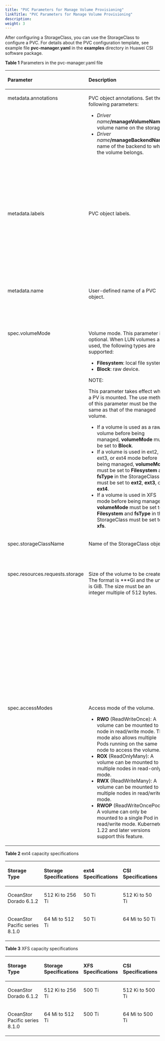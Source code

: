 ```yaml
---
title: "PVC Parameters for Manage Volume Provisioning"
linkTitle: "PVC Parameters for Manage Volume Provisioning"
description: 
weight: 3
---
```


After configuring a StorageClass, you can use the StorageClass to configure a PVC. For details about the PVC configuration template, see example file  **pvc-manager.yaml**  in the  **examples**  directory in Huawei CSI software package.

**Table  1**  Parameters in the pvc-manager.yaml file

<a name="en-us_topic_0150885187_table195731435604"></a>
<table><thead align="left"><tr id="en-us_topic_0150885187_row35732351904"><th class="cellrowborder" valign="top" width="15%" id="mcps1.2.6.1.1"><p id="en-us_topic_0150885187_p1257333517017"><a name="en-us_topic_0150885187_p1257333517017"></a><a name="en-us_topic_0150885187_p1257333517017"></a>Parameter</p>
</th>
<th class="cellrowborder" valign="top" width="25%" id="mcps1.2.6.1.2"><p id="en-us_topic_0150885187_p1457323512015"><a name="en-us_topic_0150885187_p1457323512015"></a><a name="en-us_topic_0150885187_p1457323512015"></a>Description</p>
</th>
<th class="cellrowborder" valign="top" width="15%" id="mcps1.2.6.1.3"><p id="p19360047916"><a name="p19360047916"></a><a name="p19360047916"></a>Mandatory</p>
</th>
<th class="cellrowborder" valign="top" width="14.000000000000002%" id="mcps1.2.6.1.4"><p id="p9506371793"><a name="p9506371793"></a><a name="p9506371793"></a>Default Value</p>
</th>
<th class="cellrowborder" valign="top" width="31%" id="mcps1.2.6.1.5"><p id="en-us_topic_0150885187_p85734352017"><a name="en-us_topic_0150885187_p85734352017"></a><a name="en-us_topic_0150885187_p85734352017"></a>Remarks</p>
</th>
</tr>
</thead>
<tbody><tr id="row969014592044"><td class="cellrowborder" valign="top" width="15%" headers="mcps1.2.6.1.1 "><p id="p2690115912418"><a name="p2690115912418"></a><a name="p2690115912418"></a>metadata.annotations</p>
</td>
<td class="cellrowborder" valign="top" width="25%" headers="mcps1.2.6.1.2 "><p id="p196189175512"><a name="p196189175512"></a><a name="p196189175512"></a>PVC object annotations. Set the following parameters:</p>
<a name="ul411121811565"></a><a name="ul411121811565"></a><ul id="ul411121811565"><li><em id="i16524101175216"><a name="i16524101175216"></a><a name="i16524101175216"></a>Driver name</em><strong id="b639125865111"><a name="b639125865111"></a><a name="b639125865111"></a>/manageVolumeName</strong>: volume name on the storage.</li><li><em id="i8140827145213"><a name="i8140827145213"></a><a name="i8140827145213"></a>Driver name</em><strong id="b4202142255215"><a name="b4202142255215"></a><a name="b4202142255215"></a>/manageBackendName</strong>: name of the backend to which the volume belongs.</li></ul>
</td>
<td class="cellrowborder" valign="top" width="15%" headers="mcps1.2.6.1.3 "><p id="p15360547910"><a name="p15360547910"></a><a name="p15360547910"></a>Yes</p>
</td>
<td class="cellrowborder" valign="top" width="14.000000000000002%" headers="mcps1.2.6.1.4 "><p id="p8502191171218"><a name="p8502191171218"></a><a name="p8502191171218"></a>csi.huawei.com/manageVolumeName: *    csi.huawei.com/manageBackendName: *</p>
</td>
<td class="cellrowborder" valign="top" width="31%" headers="mcps1.2.6.1.5 "><a name="ul44235513567"></a><a name="ul44235513567"></a><ul id="ul44235513567"><li>For details about how to obtain <em id="i1022933811207"><a name="i1022933811207"></a><a name="i1022933811207"></a>Driver name</em>, see <a href="/css-docs/docs/installation-and-deployment/installing-huawei-csi/installing-huawei-csi-using-helm/parameters-in-the-values-yaml-file-of-helm#table188162213437">Table 4</a>.</li><li><em id="i799016017533"><a name="i799016017533"></a><a name="i799016017533"></a>Driver name</em><strong id="b416055065219"><a name="b416055065219"></a><a name="b416055065219"></a>/manageVolumeName</strong>: name of an existing volume on the storage. Only English characters are supported.</li><li><em id="i1845622011537"><a name="i1845622011537"></a><a name="i1845622011537"></a>Driver name</em><strong id="b1795814159531"><a name="b1795814159531"></a><a name="b1795814159531"></a>/manageBackendName</strong>: name of the storage backend in CSI.</li></ul>
<p id="p176901459748"><a name="p176901459748"></a><a name="p176901459748"></a>You can run the <strong id="b128931112571"><a name="b128931112571"></a><a name="b128931112571"></a>oceanctl get backend -n huawei-csi</strong> command to obtain the backend name.</p>
</td>
</tr>
<tr id="row13644161649"><td class="cellrowborder" valign="top" width="15%" headers="mcps1.2.6.1.1 "><p id="p7644961942"><a name="p7644961942"></a><a name="p7644961942"></a>metadata.labels</p>
</td>
<td class="cellrowborder" valign="top" width="25%" headers="mcps1.2.6.1.2 "><p id="p364436542"><a name="p364436542"></a><a name="p364436542"></a>PVC object labels.</p>
</td>
<td class="cellrowborder" valign="top" width="15%" headers="mcps1.2.6.1.3 "><p id="p3360941498"><a name="p3360941498"></a><a name="p3360941498"></a>No</p>
</td>
<td class="cellrowborder" valign="top" width="14.000000000000002%" headers="mcps1.2.6.1.4 "><p id="p10506117498"><a name="p10506117498"></a><a name="p10506117498"></a>-</p>
</td>
<td class="cellrowborder" valign="top" width="31%" headers="mcps1.2.6.1.5 "><p id="p168401138144212"><a name="p168401138144212"></a><a name="p168401138144212"></a>Format: <strong id="b3174194985317"><a name="b3174194985317"></a><a name="b3174194985317"></a>provisioner: </strong><em id="i1052635375316"><a name="i1052635375316"></a><a name="i1052635375316"></a>Driver name specified during installation</em></p>
<p id="p1067565015410"><a name="p1067565015410"></a><a name="p1067565015410"></a>Example: <strong id="b332927135419"><a name="b332927135419"></a><a name="b332927135419"></a>provisioner: csi.huawei.com</strong></p>
<p id="p19806312144118"><a name="p19806312144118"></a><a name="p19806312144118"></a>This parameter takes effect when a PVC is created. It is used to listen to PVC resources and obtain information about <strong id="b592498145411"><a name="b592498145411"></a><a name="b592498145411"></a>metadata.annotations</strong>.</p>
</td>
</tr>
<tr id="en-us_topic_0150885187_row5573635907"><td class="cellrowborder" valign="top" width="15%" headers="mcps1.2.6.1.1 "><p id="en-us_topic_0150885187_p3573335305"><a name="en-us_topic_0150885187_p3573335305"></a><a name="en-us_topic_0150885187_p3573335305"></a>metadata.name</p>
</td>
<td class="cellrowborder" valign="top" width="25%" headers="mcps1.2.6.1.2 "><p id="en-us_topic_0150885187_p205736355017"><a name="en-us_topic_0150885187_p205736355017"></a><a name="en-us_topic_0150885187_p205736355017"></a>User-defined name of a PVC object.</p>
</td>
<td class="cellrowborder" valign="top" width="15%" headers="mcps1.2.6.1.3 "><p id="p1736019415915"><a name="p1736019415915"></a><a name="p1736019415915"></a>Yes</p>
</td>
<td class="cellrowborder" valign="top" width="14.000000000000002%" headers="mcps1.2.6.1.4 "><p id="p1506677916"><a name="p1506677916"></a><a name="p1506677916"></a>-</p>
</td>
<td class="cellrowborder" valign="top" width="31%" headers="mcps1.2.6.1.5 "><p id="p20875193814315"><a name="p20875193814315"></a><a name="p20875193814315"></a>Take Kubernetes v1.22.1 as an example. The value can contain digits, lowercase letters, hyphens (-), and periods (.), and must start and end with a letter or digit.</p>
</td>
</tr>
<tr id="en-us_topic_0150885187_row696316316238"><td class="cellrowborder" valign="top" width="15%" headers="mcps1.2.6.1.1 "><p id="en-us_topic_0150885187_p1896393118231"><a name="en-us_topic_0150885187_p1896393118231"></a><a name="en-us_topic_0150885187_p1896393118231"></a>spec.volumeMode</p>
</td>
<td class="cellrowborder" valign="top" width="25%" headers="mcps1.2.6.1.2 "><p id="p1610614478451"><a name="p1610614478451"></a><a name="p1610614478451"></a>Volume mode. This parameter is optional. When LUN volumes are used, the following types are supported:</p>
<a name="ul823916101324"></a><a name="ul823916101324"></a><ul id="ul823916101324"><li><strong id="b899015017514"><a name="b899015017514"></a><a name="b899015017514"></a>Filesystem</strong>: local file system.</li><li><strong id="b14568105754"><a name="b14568105754"></a><a name="b14568105754"></a>Block</strong>: raw device.</li></ul>
<div class="note" id="note186041413175913"><a name="note186041413175913"></a><a name="note186041413175913"></a><span class="notetitle"> NOTE: </span><div class="notebody"><p id="p156042013105912"><a name="p156042013105912"></a><a name="p156042013105912"></a>This parameter takes effect when a PV is mounted. The use method of this parameter must be the same as that of the managed volume.</p>
<a name="ul10185528135916"></a><a name="ul10185528135916"></a><ul id="ul10185528135916"><li>If a volume is used as a raw volume before being managed, <strong id="b083117492061"><a name="b083117492061"></a><a name="b083117492061"></a>volumeMode</strong> must be set to <strong id="b1299511501666"><a name="b1299511501666"></a><a name="b1299511501666"></a>Block</strong>.</li><li>If a volume is used in ext2, ext3, or ext4 mode before being managed, <strong id="b144846311720"><a name="b144846311720"></a><a name="b144846311720"></a>volumeMode</strong> must be set to <strong id="b18438165674"><a name="b18438165674"></a><a name="b18438165674"></a>Filesystem</strong> and <strong id="b1687191020713"><a name="b1687191020713"></a><a name="b1687191020713"></a>fsType</strong> in the StorageClass must be set to <strong id="b16268213978"><a name="b16268213978"></a><a name="b16268213978"></a>ext2</strong>, <strong id="b1754251419713"><a name="b1754251419713"></a><a name="b1754251419713"></a>ext3</strong>, or <strong id="b1865616151174"><a name="b1865616151174"></a><a name="b1865616151174"></a>ext4</strong>.</li><li>If a volume is used in XFS mode before being managed, <strong id="b1249719171275"><a name="b1249719171275"></a><a name="b1249719171275"></a>volumeMode</strong> must be set to <strong id="b1549818171871"><a name="b1549818171871"></a><a name="b1549818171871"></a>Filesystem</strong> and <strong id="b154998177720"><a name="b154998177720"></a><a name="b154998177720"></a>fsType</strong> in the StorageClass must be set to <strong id="b550016177718"><a name="b550016177718"></a><a name="b550016177718"></a>xfs</strong>.</li></ul>
</div></div>
</td>
<td class="cellrowborder" valign="top" width="15%" headers="mcps1.2.6.1.3 "><p id="p153606414917"><a name="p153606414917"></a><a name="p153606414917"></a>No</p>
</td>
<td class="cellrowborder" valign="top" width="14.000000000000002%" headers="mcps1.2.6.1.4 "><p id="p55061271915"><a name="p55061271915"></a><a name="p55061271915"></a>Filesystem</p>
</td>
<td class="cellrowborder" valign="top" width="31%" headers="mcps1.2.6.1.5 "><p id="p62045214421"><a name="p62045214421"></a><a name="p62045214421"></a>This parameter takes effect when a PV is mounted.</p>
<a name="ul1518211174214"></a><a name="ul1518211174214"></a><ul id="ul1518211174214"><li><strong id="b56361018254"><a name="b56361018254"></a><a name="b56361018254"></a>Filesystem</strong> indicates that a container accesses a PV using a local file system. The local file system type is specified by the <strong id="b127897508512"><a name="b127897508512"></a><a name="b127897508512"></a>fsType</strong> field in the specified StorageClass.</li><li><strong id="b131506591954"><a name="b131506591954"></a><a name="b131506591954"></a>Block</strong> indicates that a PV is accessed in raw volume mode.</li></ul>
</td>
</tr>
<tr id="en-us_topic_0150885187_row25733352019"><td class="cellrowborder" valign="top" width="15%" headers="mcps1.2.6.1.1 "><p id="en-us_topic_0150885187_p357320351304"><a name="en-us_topic_0150885187_p357320351304"></a><a name="en-us_topic_0150885187_p357320351304"></a>spec.storageClassName</p>
</td>
<td class="cellrowborder" valign="top" width="25%" headers="mcps1.2.6.1.2 "><p id="en-us_topic_0150885187_p135732351909"><a name="en-us_topic_0150885187_p135732351909"></a><a name="en-us_topic_0150885187_p135732351909"></a>Name of the StorageClass object.</p>
</td>
<td class="cellrowborder" valign="top" width="15%" headers="mcps1.2.6.1.3 "><p id="p1736015413918"><a name="p1736015413918"></a><a name="p1736015413918"></a>Yes</p>
</td>
<td class="cellrowborder" valign="top" width="14.000000000000002%" headers="mcps1.2.6.1.4 "><p id="p195061171092"><a name="p195061171092"></a><a name="p195061171092"></a>-</p>
</td>
<td class="cellrowborder" valign="top" width="31%" headers="mcps1.2.6.1.5 "><p id="p1521791621216"><a name="p1521791621216"></a><a name="p1521791621216"></a>The configuration of the StorageClass must be the same as that of the managed volume.</p>
</td>
</tr>
<tr id="en-us_topic_0150885187_row1157316351102"><td class="cellrowborder" valign="top" width="15%" headers="mcps1.2.6.1.1 "><p id="en-us_topic_0150885187_p9573035309"><a name="en-us_topic_0150885187_p9573035309"></a><a name="en-us_topic_0150885187_p9573035309"></a>spec.resources.requests.storage</p>
</td>
<td class="cellrowborder" valign="top" width="25%" headers="mcps1.2.6.1.2 "><p id="en-us_topic_0150885187_p1573183510015"><a name="en-us_topic_0150885187_p1573183510015"></a><a name="en-us_topic_0150885187_p1573183510015"></a>Size of the volume to be created. The format is ***Gi and the unit is GiB. The size must be an integer multiple of 512 bytes.</p>
</td>
<td class="cellrowborder" valign="top" width="15%" headers="mcps1.2.6.1.3 "><p id="p1436044990"><a name="p1436044990"></a><a name="p1436044990"></a>Yes</p>
</td>
<td class="cellrowborder" valign="top" width="14.000000000000002%" headers="mcps1.2.6.1.4 "><p id="p18506147494"><a name="p18506147494"></a><a name="p18506147494"></a>-</p>
</td>
<td class="cellrowborder" valign="top" width="31%" headers="mcps1.2.6.1.5 "><p id="p1525217519276"><a name="p1525217519276"></a><a name="p1525217519276"></a>The PVC capacity depends on storage specifications and host specifications. For example, OceanStor Dorado 6.1.2 or OceanStor Pacific series 8.1.0 is connected to CentOS 7. If ext4 file systems are used, see <a href="#en-us_topic_0150885187_table178824527142">Table 2</a>. If XFS file systems are used, see <a href="#en-us_topic_0150885187_table101951367104">Table 3</a>. If NFS or raw devices are used, the capacity must meet the specifications of the used Huawei storage device model and version.</p>
<p id="p63667162711"><a name="p63667162711"></a><a name="p63667162711"></a>If the PVC capacity does not meet the specifications, a PVC or Pod may fail to be created due to the limitations of storage specifications or host file system specifications.</p>
</td>
</tr>
<tr id="en-us_topic_0150885187_row6573635502"><td class="cellrowborder" valign="top" width="15%" headers="mcps1.2.6.1.1 "><p id="en-us_topic_0150885187_p1657333515012"><a name="en-us_topic_0150885187_p1657333515012"></a><a name="en-us_topic_0150885187_p1657333515012"></a>spec.accessModes</p>
</td>
<td class="cellrowborder" valign="top" width="25%" headers="mcps1.2.6.1.2 "><p id="p51122302293"><a name="p51122302293"></a><a name="p51122302293"></a>Access mode of the volume.</p>
<a name="ul69743301323"></a><a name="ul69743301323"></a><ul id="ul69743301323"><li><strong id="b1777118191889"><a name="b1777118191889"></a><a name="b1777118191889"></a>RWO</strong> (ReadWriteOnce): A volume can be mounted to a node in read/write mode. This mode also allows multiple Pods running on the same node to access the volume.</li><li><strong id="b143841840999"><a name="b143841840999"></a><a name="b143841840999"></a>ROX</strong> (ReadOnlyMany): A volume can be mounted to multiple nodes in read-only mode.</li><li><strong id="b184245131017"><a name="b184245131017"></a><a name="b184245131017"></a>RWX</strong> (ReadWriteMany): A volume can be mounted to multiple nodes in read/write mode.</li><li><strong id="b14167203017109"><a name="b14167203017109"></a><a name="b14167203017109"></a>RWOP</strong> (ReadWriteOncePod): A volume can only be mounted to a single Pod in read/write mode. Kubernetes 1.22 and later versions support this feature.</li></ul>
</td>
<td class="cellrowborder" valign="top" width="15%" headers="mcps1.2.6.1.3 "><p id="p10360448912"><a name="p10360448912"></a><a name="p10360448912"></a>Yes</p>
</td>
<td class="cellrowborder" valign="top" width="14.000000000000002%" headers="mcps1.2.6.1.4 "><p id="p65069712920"><a name="p65069712920"></a><a name="p65069712920"></a>ReadWriteOnce</p>
</td>
<td class="cellrowborder" valign="top" width="31%" headers="mcps1.2.6.1.5 "><a name="ul16793434324"></a><a name="ul16793434324"></a><ul id="ul16793434324"><li>RWO/ROX/RWOP: supported by all types of volumes. RWOP is supported only by Kubernetes 1.22 and later versions. Check whether this feature is enabled for your Kubernetes cluster by referring to <a href="/css-docs/docs/common-operations/enabling-the-readwriteoncepod-feature-gate">Enabling the ReadWriteOncePod Feature Gate</a>.</li><li>The support for RWX is as follows:<a name="ul10813936394"></a><a name="ul10813936394"></a><ul id="ul10813936394"><li><a href="/css-docs/docs/storage-backend-management/managing-storage-backends/creating-a-storage-backend/storage-backend-parameters#li277121152812">NAS storage</a>: supported by all volumes</li><li><a href="/css-docs/docs/storage-backend-management/managing-storage-backends/creating-a-storage-backend/storage-backend-parameters#en-us_topic_0000001324610777_li5135242193418">SAN storage</a>: supported only by volumes whose <strong id="b922117206541"><a name="b922117206541"></a><a name="b922117206541"></a>volumeMode</strong> is set to <strong id="b142211920205417"><a name="b142211920205417"></a><a name="b142211920205417"></a>Block</strong></li></ul>
</li></ul>
</td>
</tr>
</tbody>
</table>

**Table  2**  ext4 capacity specifications

<a name="en-us_topic_0150885187_table178824527142"></a>
<table><thead align="left"><tr id="en-us_topic_0150885187_row12882145215140"><th class="cellrowborder" valign="top" width="33.23%" id="mcps1.2.5.1.1"><p id="en-us_topic_0150885187_p18826529140"><a name="en-us_topic_0150885187_p18826529140"></a><a name="en-us_topic_0150885187_p18826529140"></a>Storage Type</p>
</th>
<th class="cellrowborder" valign="top" width="19.89%" id="mcps1.2.5.1.2"><p id="en-us_topic_0150885187_p28820526146"><a name="en-us_topic_0150885187_p28820526146"></a><a name="en-us_topic_0150885187_p28820526146"></a>Storage Specifications</p>
</th>
<th class="cellrowborder" valign="top" width="23.44%" id="mcps1.2.5.1.3"><p id="en-us_topic_0150885187_p58821552161412"><a name="en-us_topic_0150885187_p58821552161412"></a><a name="en-us_topic_0150885187_p58821552161412"></a>ext4 Specifications</p>
</th>
<th class="cellrowborder" valign="top" width="23.44%" id="mcps1.2.5.1.4"><p id="en-us_topic_0150885187_p9882252201418"><a name="en-us_topic_0150885187_p9882252201418"></a><a name="en-us_topic_0150885187_p9882252201418"></a>CSI Specifications</p>
</th>
</tr>
</thead>
<tbody><tr id="en-us_topic_0150885187_row11882205261417"><td class="cellrowborder" valign="top" width="33.23%" headers="mcps1.2.5.1.1 "><p id="en-us_topic_0150885187_p1788211526142"><a name="en-us_topic_0150885187_p1788211526142"></a><a name="en-us_topic_0150885187_p1788211526142"></a>OceanStor Dorado 6.1.2</p>
</td>
<td class="cellrowborder" valign="top" width="19.89%" headers="mcps1.2.5.1.2 "><p id="en-us_topic_0150885187_p265163441310"><a name="en-us_topic_0150885187_p265163441310"></a><a name="en-us_topic_0150885187_p265163441310"></a>512 Ki to 256 Ti</p>
</td>
<td class="cellrowborder" valign="top" width="23.44%" headers="mcps1.2.5.1.3 "><p id="en-us_topic_0150885187_p1988245219141"><a name="en-us_topic_0150885187_p1988245219141"></a><a name="en-us_topic_0150885187_p1988245219141"></a>50 Ti</p>
</td>
<td class="cellrowborder" valign="top" width="23.44%" headers="mcps1.2.5.1.4 "><p id="en-us_topic_0150885187_p15882185241416"><a name="en-us_topic_0150885187_p15882185241416"></a><a name="en-us_topic_0150885187_p15882185241416"></a>512 Ki to 50 Ti</p>
</td>
</tr>
<tr id="en-us_topic_0150885187_row1230184492014"><td class="cellrowborder" valign="top" width="33.23%" headers="mcps1.2.5.1.1 "><p id="en-us_topic_0150885187_p9499133571212"><a name="en-us_topic_0150885187_p9499133571212"></a><a name="en-us_topic_0150885187_p9499133571212"></a>OceanStor Pacific series 8.1.0</p>
</td>
<td class="cellrowborder" valign="top" width="19.89%" headers="mcps1.2.5.1.2 "><p id="en-us_topic_0150885187_p7650193417133"><a name="en-us_topic_0150885187_p7650193417133"></a><a name="en-us_topic_0150885187_p7650193417133"></a>64 Mi to 512 Ti</p>
</td>
<td class="cellrowborder" valign="top" width="23.44%" headers="mcps1.2.5.1.3 "><p id="en-us_topic_0150885187_p1424338151414"><a name="en-us_topic_0150885187_p1424338151414"></a><a name="en-us_topic_0150885187_p1424338151414"></a>50 Ti</p>
</td>
<td class="cellrowborder" valign="top" width="23.44%" headers="mcps1.2.5.1.4 "><p id="en-us_topic_0150885187_p138617554183"><a name="en-us_topic_0150885187_p138617554183"></a><a name="en-us_topic_0150885187_p138617554183"></a>64 Mi to 50 Ti</p>
</td>
</tr>
</tbody>
</table>

**Table  3**  XFS capacity specifications

<a name="en-us_topic_0150885187_table101951367104"></a>
<table><thead align="left"><tr id="en-us_topic_0150885187_row17195566105"><th class="cellrowborder" valign="top" width="33.07330733073307%" id="mcps1.2.5.1.1"><p id="en-us_topic_0150885187_p51951067101"><a name="en-us_topic_0150885187_p51951067101"></a><a name="en-us_topic_0150885187_p51951067101"></a>Storage Type</p>
</th>
<th class="cellrowborder" valign="top" width="20.412041204120417%" id="mcps1.2.5.1.2"><p id="en-us_topic_0150885187_p141951062104"><a name="en-us_topic_0150885187_p141951062104"></a><a name="en-us_topic_0150885187_p141951062104"></a>Storage Specifications</p>
</th>
<th class="cellrowborder" valign="top" width="23.512351235123514%" id="mcps1.2.5.1.3"><p id="en-us_topic_0150885187_p17195136151010"><a name="en-us_topic_0150885187_p17195136151010"></a><a name="en-us_topic_0150885187_p17195136151010"></a>XFS Specifications</p>
</th>
<th class="cellrowborder" valign="top" width="23.002300230023007%" id="mcps1.2.5.1.4"><p id="en-us_topic_0150885187_p1819520616108"><a name="en-us_topic_0150885187_p1819520616108"></a><a name="en-us_topic_0150885187_p1819520616108"></a>CSI Specifications</p>
</th>
</tr>
</thead>
<tbody><tr id="en-us_topic_0150885187_row12195156161015"><td class="cellrowborder" valign="top" width="33.07330733073307%" headers="mcps1.2.5.1.1 "><p id="en-us_topic_0150885187_p1919526121011"><a name="en-us_topic_0150885187_p1919526121011"></a><a name="en-us_topic_0150885187_p1919526121011"></a>OceanStor Dorado 6.1.2</p>
</td>
<td class="cellrowborder" valign="top" width="20.412041204120417%" headers="mcps1.2.5.1.2 "><p id="en-us_topic_0150885187_p131951613101"><a name="en-us_topic_0150885187_p131951613101"></a><a name="en-us_topic_0150885187_p131951613101"></a>512 Ki to 256 Ti</p>
</td>
<td class="cellrowborder" valign="top" width="23.512351235123514%" headers="mcps1.2.5.1.3 "><p id="en-us_topic_0150885187_p919518613107"><a name="en-us_topic_0150885187_p919518613107"></a><a name="en-us_topic_0150885187_p919518613107"></a>500 Ti</p>
</td>
<td class="cellrowborder" valign="top" width="23.002300230023007%" headers="mcps1.2.5.1.4 "><p id="en-us_topic_0150885187_p15195865109"><a name="en-us_topic_0150885187_p15195865109"></a><a name="en-us_topic_0150885187_p15195865109"></a>512 Ki to 500 Ti</p>
</td>
</tr>
<tr id="en-us_topic_0150885187_row171951969107"><td class="cellrowborder" valign="top" width="33.07330733073307%" headers="mcps1.2.5.1.1 "><p id="en-us_topic_0150885187_p1519514631010"><a name="en-us_topic_0150885187_p1519514631010"></a><a name="en-us_topic_0150885187_p1519514631010"></a>OceanStor Pacific series 8.1.0</p>
</td>
<td class="cellrowborder" valign="top" width="20.412041204120417%" headers="mcps1.2.5.1.2 "><p id="en-us_topic_0150885187_p1619519612104"><a name="en-us_topic_0150885187_p1619519612104"></a><a name="en-us_topic_0150885187_p1619519612104"></a>64 Mi to 512 Ti</p>
</td>
<td class="cellrowborder" valign="top" width="23.512351235123514%" headers="mcps1.2.5.1.3 "><p id="en-us_topic_0150885187_p171963681017"><a name="en-us_topic_0150885187_p171963681017"></a><a name="en-us_topic_0150885187_p171963681017"></a>500 Ti</p>
</td>
<td class="cellrowborder" valign="top" width="23.002300230023007%" headers="mcps1.2.5.1.4 "><p id="en-us_topic_0150885187_p3196126121011"><a name="en-us_topic_0150885187_p3196126121011"></a><a name="en-us_topic_0150885187_p3196126121011"></a>64 Mi to 500 Ti</p>
</td>
</tr>
</tbody>
</table>

